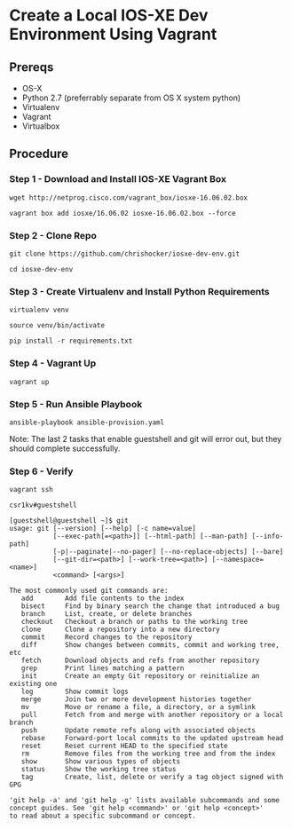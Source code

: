 # Create a Local IOS-XE Dev Environment Using Vagrant

## Prereqs
* OS-X
* Python 2.7 (preferrably separate from OS X system python)
* Virtualenv
* Vagrant
* Virtualbox

## Procedure

### Step 1 - Download and Install IOS-XE Vagrant Box

```
wget http://netprog.cisco.com/vagrant_box/iosxe-16.06.02.box

vagrant box add iosxe/16.06.02 iosxe-16.06.02.box --force
```

### Step 2 - Clone Repo

``` 
git clone https://github.com/chrishocker/iosxe-dev-env.git

cd iosxe-dev-env
```

### Step 3 - Create Virtualenv and Install Python Requirements

``` 
virtualenv venv

source venv/bin/activate

pip install -r requirements.txt
```

### Step 4 - Vagrant Up

```
vagrant up
```

### Step 5 - Run Ansible Playbook

```
ansible-playbook ansible-provision.yaml
```

Note: The last 2 tasks that enable guestshell and git will error out, but they should complete successfully.

### Step 6 - Verify

```
vagrant ssh

csr1kv#guestshell

[guestshell@guestshell ~]$ git
usage: git [--version] [--help] [-c name=value]
           [--exec-path[=<path>]] [--html-path] [--man-path] [--info-path]
           [-p|--paginate|--no-pager] [--no-replace-objects] [--bare]
           [--git-dir=<path>] [--work-tree=<path>] [--namespace=<name>]
           <command> [<args>]

The most commonly used git commands are:
   add        Add file contents to the index
   bisect     Find by binary search the change that introduced a bug
   branch     List, create, or delete branches
   checkout   Checkout a branch or paths to the working tree
   clone      Clone a repository into a new directory
   commit     Record changes to the repository
   diff       Show changes between commits, commit and working tree, etc
   fetch      Download objects and refs from another repository
   grep       Print lines matching a pattern
   init       Create an empty Git repository or reinitialize an existing one
   log        Show commit logs
   merge      Join two or more development histories together
   mv         Move or rename a file, a directory, or a symlink
   pull       Fetch from and merge with another repository or a local branch
   push       Update remote refs along with associated objects
   rebase     Forward-port local commits to the updated upstream head
   reset      Reset current HEAD to the specified state
   rm         Remove files from the working tree and from the index
   show       Show various types of objects
   status     Show the working tree status
   tag        Create, list, delete or verify a tag object signed with GPG

'git help -a' and 'git help -g' lists available subcommands and some
concept guides. See 'git help <command>' or 'git help <concept>'
to read about a specific subcommand or concept.
```